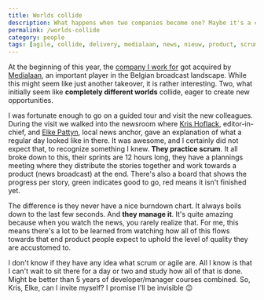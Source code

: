 ```yaml
---
title: Worlds collide
description: What happens when two companies become one? Maybe it's a chance to look at thing from a different prespective.
permalink: /worlds-collide
category: people
tags: [agile, collide, delivery, medialaan, news, nieuw, product, scrum, vikingco, vtm, worlds]
---
```


At the beginning of this year, the <a href="https://vikingco.com/en/" target="_blank">company I work for</a> got acquired by <a href="http://medialaan.be/" target="_blank">Medialaan</a>, an important player in the Belgian broadcast landscape. While this might seem like just another takeover, it is rather interesting. Two, what initially seem like **completely different worlds** collide, eager to create new opportunities.

I was fortunate enough to go on a guided tour and visit the new colleagues. During the visit we walked into the newsroom where <a href="https://twitter.com/krishoflack?lang=en" target="_blank">Kris Hoflack</a>, editor-in-chief, and <a href="https://twitter.com/elkepattyn?lang=en" target="_blank">Elke Pattyn</a>, local news anchor, gave an explanation of what a regular day looked like in there. It was awesome, and I certainly did not expect that, to recognize something I knew. **They practice scrum**. It all broke down to this, their sprints are 12 hours long, they have a plannings meeting where they distribute the stories together and work towards a product (news broadcast) at the end. There's also a board that shows the progress per story, green indicates good to go, red means it isn't finished yet.

The difference is they never have a nice burndown chart. It always boils down to the last few seconds. And **they manage it**. It's quite amazing because when you watch the news, you rarely realize that. For me, this means there's a lot to be learned from watching how all of this flows towards that end product people expect to uphold the level of quality they are accustomed to.

I don't know if they have any idea what scrum or agile are. All I know is that I can't wait to sit there for a day or two and study how all of that is done. Might be better than 5 years of developer/manager courses combined. So, Kris, Elke, can I invite myself? I promise I'll be invisible 😉